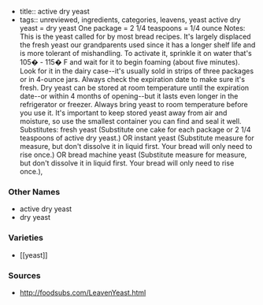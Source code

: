 - title:: active dry yeast
- tags:: unreviewed, ingredients, categories, leavens, yeast
active dry yeast = dry yeast One package = 2 1/4 teaspoons = 1/4 ounce Notes: This is the yeast called for by most bread recipes. It's largely displaced the fresh yeast our grandparents used since it has a longer shelf life and is more tolerant of mishandling. To activate it, sprinkle it on water that's 105� - 115� F and wait for it to begin foaming (about five minutes). Look for it in the dairy case--it's usually sold in strips of three packages or in 4-ounce jars. Always check the expiration date to make sure it's fresh. Dry yeast can be stored at room temperature until the expiration date--or within 4 months of opening--but it lasts even longer in the refrigerator or freezer. Always bring yeast to room temperature before you use it. It's important to keep stored yeast away from air and moisture, so use the smallest container you can find and seal it well. Substitutes: fresh yeast (Substitute one cake for each package or 2 1/4 teaspoons of active dry yeast.) OR instant yeast (Substitute measure for measure, but don't dissolve it in liquid first. Your bread will only need to rise once.) OR bread machine yeast (Substitute measure for measure, but don't dissolve it in liquid first. Your bread will only need to rise once.),

### Other Names

* active dry yeast
* dry yeast

### Varieties

* [[yeast]]

### Sources
* http://foodsubs.com/LeavenYeast.html
